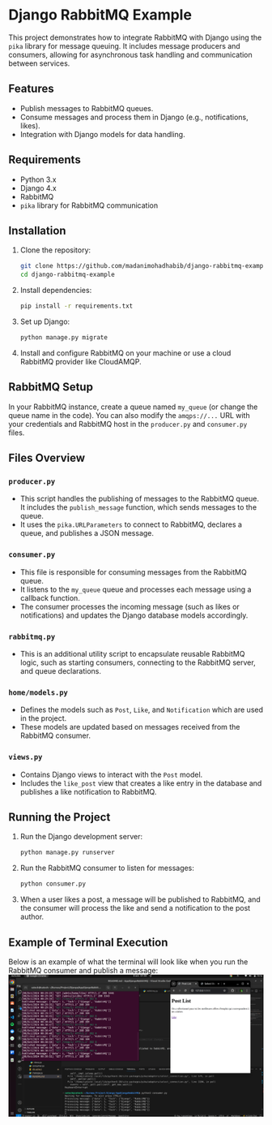 # Django RabbitMQ Example

This project demonstrates how to integrate RabbitMQ with Django using the `pika` library for message queuing. It includes message producers and consumers, allowing for asynchronous task handling and communication between services.

## Features
- Publish messages to RabbitMQ queues.
- Consume messages and process them in Django (e.g., notifications, likes).
- Integration with Django models for data handling.

## Requirements
- Python 3.x
- Django 4.x
- RabbitMQ
- `pika` library for RabbitMQ communication

## Installation

1. Clone the repository:

    ```bash
    git clone https://github.com/madanimohadhabib/django-rabbitmq-example.git
    cd django-rabbitmq-example
    ```



2. Install dependencies:

    ```bash
    pip install -r requirements.txt
    ```

3. Set up Django:

    ```bash
    python manage.py migrate
    ```

4. Install and configure RabbitMQ on your machine or use a cloud RabbitMQ provider like CloudAMQP.

## RabbitMQ Setup

In your RabbitMQ instance, create a queue named `my_queue` (or change the queue name in the code). You can also modify the `amqps://...` URL with your credentials and RabbitMQ host in the `producer.py` and `consumer.py` files.

## Files Overview

### `producer.py`
- This script handles the publishing of messages to the RabbitMQ queue. It includes the `publish_message` function, which sends messages to the queue.
- It uses the `pika.URLParameters` to connect to RabbitMQ, declares a queue, and publishes a JSON message.

### `consumer.py`
- This file is responsible for consuming messages from the RabbitMQ queue.
- It listens to the `my_queue` queue and processes each message using a callback function.
- The consumer processes the incoming message (such as likes or notifications) and updates the Django database models accordingly.

### `rabbitmq.py`
- This is an additional utility script to encapsulate reusable RabbitMQ logic, such as starting consumers, connecting to the RabbitMQ server, and queue declarations.

### `home/models.py`
- Defines the models such as `Post`, `Like`, and `Notification` which are used in the project.
- These models are updated based on messages received from the RabbitMQ consumer.

### `views.py`
- Contains Django views to interact with the `Post` model.
- Includes the `like_post` view that creates a like entry in the database and publishes a like notification to RabbitMQ.

## Running the Project

1. Run the Django development server:

    ```bash
    python manage.py runserver
    ```

2. Run the RabbitMQ consumer to listen for messages:

    ```bash
    python consumer.py
    ```

3. When a user likes a post, a message will be published to RabbitMQ, and the consumer will process the like and send a notification to the post author.

## Example of Terminal Execution
Below is an example of what the terminal will look like when you run the RabbitMQ consumer and publish a message:
![plot](screenShot.png)